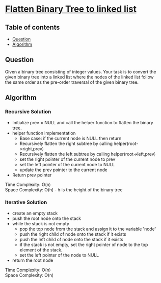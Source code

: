 # [Flatten Binary Tree to linked list](https://www.codingninjas.com/studio/problems/flatten-binary-tree-to-linked-list_8230817?challengeSlug=striver-sde-challenge&leftPanelTab=0)

## Table of contents
- [Question](#question)
- [Algorithm](#algorithm)

## Question
Given a binary tree consisting of integer values. Your task is to convert the given binary tree into a linked list where the nodes of the linked list follow the same order as the pre-order traversal of the given binary tree.

## Algorithm

### Recursive Solution
- Initialize prev = NULL and call the helper function to flatten the binary tree.
- helper function implementation
    - Base case: if the current node is NULL then return
    - Recursively flatten the right subtree by calling helper(root->right,prev)
    - Recursively flatten the left subtree by calling helper(root->left,prev)
    - set the right pointer of the current node to prev
    - set the left pointer of the current node to NULL
    - update the prev pointer to the current node
- Return prev pointer

Time Complexity: O(n)</br>
Space Complexity: O(h) - h is the height of the binary tree

### Iterative Solution
- create an empty stack
- push the root node onto the stack
- while the stack is not empty
    - pop the top node from the stack and assign it to the variable 'node'
    - push the right child of node onto the stack if it exists
    - push the left child of node onto the stack if it exists
    - if the stack is not empty, set the right pointer of node to the top element of the stack.
    - set the left pointer of the node to NULL
- return the root node

Time Complexity: O(n)</br>
Space Complexity: O(n)
